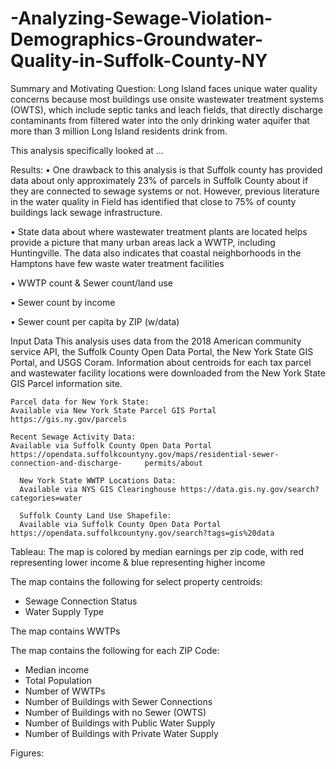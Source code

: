 # -Analyzing-Sewage-Violation-Demographics-Groundwater-Quality-in-Suffolk-County-NY

Summary and Motivating Question:
Long Island faces unique water quality concerns because most buildings use onsite wastewater treatment systems (OWTS), which include septic tanks and leach fields, that directly discharge contaminants from filtered water into the only drinking water aquifer that more than 3 million Long Island residents drink from. 

This analysis specifically looked at …

Results: 
•	One drawback to this analysis is that Suffolk county has provided data about only approximately 23% of parcels in Suffolk County about if they are connected to sewage systems or not. However, previous literature in the water quality in Field has identified that close to 75% of county buildings lack sewage infrastructure.

•	State data about where wastewater treatment plants are located helps provide a picture that many urban areas lack a WWTP, including Huntingville. The data also indicates that coastal neighborhoods in the Hamptons have few waste water treatment facilities

•	WWTP count & Sewer count/land use

•	Sewer count by income

•	Sewer count per capita by ZIP (w/data)

Input Data
This analysis uses data from the 2018 American community service API, the Suffolk County Open Data Portal, the New York State GIS Portal, and USGS Coram. Information about centroids for each tax parcel and wastewater facility locations were downloaded from the New York State GIS Parcel information site.

	Parcel data for New York State:
	Available via New York State Parcel GIS Portal https://gis.ny.gov/parcels

	Recent Sewage Activity Data:
	Available via Suffolk County Open Data Portal https://opendata.suffolkcountyny.gov/maps/residential-sewer-connection-and-discharge-		permits/about
 
      New York State WWTP Locations Data:
      Available via NYS GIS Clearinghouse https://data.gis.ny.gov/search?categories=water

      Suffolk County Land Use Shapefile:
      Available via Suffolk County Open Data Portal https://opendata.suffolkcountyny.gov/search?tags=gis%20data
     
Tableau: 
The map is colored by median earnings per zip code, with red representing lower income & blue representing higher income

The map contains the following for select property centroids:
- Sewage Connection Status
- Water Supply Type

The map contains WWTPs

The map contains the following for each ZIP Code:
- Median income
- Total Population
- Number of WWTPs
- Number of Buildings with Sewer Connections
- Number of Buildings with no Sewer (OWTS)
- Number of Buildings with Public Water Supply
- Number of Buildings with Private Water Supply

Figures:

